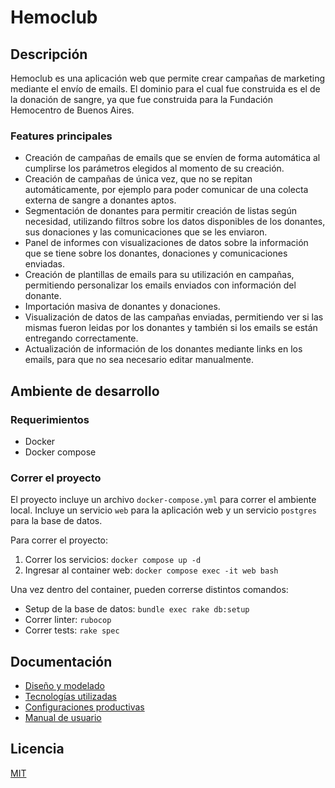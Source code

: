 # Hemoclub

## Descripción

Hemoclub es una aplicación web que permite crear campañas de marketing mediante el envío de emails.
El dominio para el cual fue construida es el de la donación de sangre, ya que fue construida para la Fundación Hemocentro de Buenos Aires.

### Features principales

- Creación de campañas de emails que se envíen de forma automática al cumplirse los parámetros elegidos al momento de su creación.
- Creación de campañas de única vez, que no se repitan automáticamente, por ejemplo para poder comunicar de una colecta externa de sangre a donantes aptos.
- Segmentación de donantes para permitir creación de listas según necesidad, utilizando filtros sobre los datos disponibles de los donantes, sus donaciones y las comunicaciones que se les enviaron.
- Panel de informes con visualizaciones de datos sobre la información que se tiene sobre los donantes, donaciones y comunicaciones enviadas.
- Creación de plantillas de emails para su utilización en campañas, permitiendo personalizar los emails enviados con información del donante.
- Importación masiva de donantes y donaciones.
- Visualización de datos de las campañas enviadas, permitiendo ver si las mismas fueron leidas por los donantes y también si los emails se están entregando correctamente.
- Actualización de información de los donantes mediante links en los emails, para que no sea necesario editar manualmente.

## Ambiente de desarrollo

### Requerimientos

- Docker
- Docker compose

### Correr el proyecto

El proyecto incluye un archivo `docker-compose.yml` para correr el ambiente local. Incluye un servicio `web` para la aplicación web y un servicio `postgres` para la base de datos.

Para correr el proyecto:

1. Correr los servicios: `docker compose up -d`
2. Ingresar al container web: `docker compose exec -it web bash`

Una vez dentro del container, pueden correrse distintos comandos:

- Setup de la base de datos: `bundle exec rake db:setup`
- Correr linter: `rubocop`
- Correr tests: `rake spec`

## Documentación

- [Diseño y modelado](doc/modelo.md)
- [Tecnologías utilizadas](doc/tecnologias.md)
- [Configuraciones productivas](doc/configuracion.md)
- [Manual de usuario](doc/manual%20de%20usuario.md)

## Licencia

[MIT](https://choosealicense.com/licenses/mit/)

